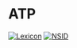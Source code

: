 # ATP

[![Lexicon](https://github.com/ryanwinchester/atproto/actions/workflows/lexicon.yml/badge.svg)](https://github.com/ryanwinchester/atproto/actions/workflows/lexicon.yml)
 [![NSID](https://github.com/ryanwinchester/atproto/actions/workflows/nsid.yml/badge.svg)](https://github.com/ryanwinchester/atproto/actions/workflows/nsid.yml)
